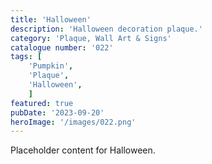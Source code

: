 ```yaml
---
title: 'Halloween'
description: 'Halloween decoration plaque.'
category: 'Plaque, Wall Art & Signs'
catalogue number: '022'
tags: [
    'Pumpkin', 
    'Plaque', 
    'Halloween',
    ]
featured: true
pubDate: '2023-09-20'
heroImage: '/images/022.png'
---
```


Placeholder content for Halloween.